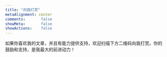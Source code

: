 ```yaml
---
title: "向我打赏"
metaAlignment: center
comments:       false
showMeta:       false
showActions:    false
---
```


如果你喜欢我的文章，并且有能力提供支持，欢迎扫描下方二维码向我打赏。你的鼓励和支持，是我最大的前进动力！
<!--more-->


